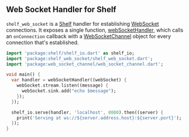 ## Web Socket Handler for Shelf

`shelf_web_socket` is a [Shelf][] handler for establishing [WebSocket][]
connections. It exposes a single function, [webSocketHandler][], which calls an
`onConnection` callback with a [WebSocketChannel][] object for every
connection that's established.

[Shelf]: https://pub.dartlang.org/packages/shelf

[WebSocket]: https://tools.ietf.org/html/rfc6455

[webSocketHandler]: https://pub.dartlang.org/documentation/shelf_web_socket/latest/shelf_web_socket/webSocketHandler.html

[WebSocketChannel]: https://pub.dartlang.org/documentation/web_socket_channel/latest/web_socket_channel/WebSocketChannel-class.html

```dart
import 'package:shelf/shelf_io.dart' as shelf_io;
import 'package:shelf_web_socket/shelf_web_socket.dart';
import 'package:web_socket_channel/web_socket_channel.dart';

void main() {
  var handler = webSocketHandler((webSocket) {
    webSocket.stream.listen((message) {
      webSocket.sink.add("echo $message");
    });
  });

  shelf_io.serve(handler, 'localhost', 8080).then((server) {
    print('Serving at ws://${server.address.host}:${server.port}');
  });
}
```
